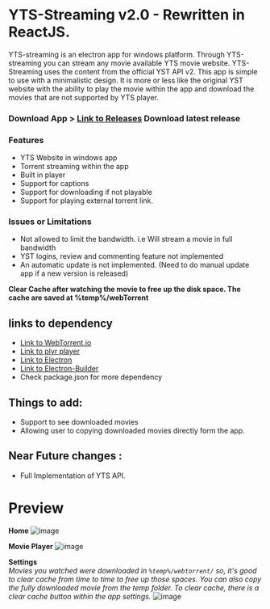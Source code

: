 # YTS-Streaming v2.0 - Rewritten in ReactJS.
 YTS-streaming is an electron app for windows platform. Through YTS-streaming you can stream any movie available YTS movie website.
 YTS-Streaming uses the content from the official YST API v2. This app is simple to use with a minimalistic design. It is more or less like the original YST website with the ability to play the movie within the app and download the movies that are not supported by YTS player.
 
 ### Download App > [Link to Releases](https://github.com/mbpn1/YTS-Streaming/releases) Download latest release
 
 ### Features
 - YTS Website in windows app
 - Torrent streaming within the app
 - Built in player
 - Support for captions
 - Support for downloading if not playable
 - Support for playing external torrent link.
 
 ### Issues or Limitations
 - Not allowed to limit the bandwidth. i.e Will stream a movie in full bandwidth
 - YST logins, review and commenting feature not implemented
 - An automatic update is not implemented. (Need to do manual update app if a new version is released)

**Clear Cache after watching the movie to free up the disk space. The cache are saved at %temp%/webTorrent**

## links to dependency
- [Link to WebTorrent.io](http://webtorrent.io)
- [Link to plyr player](https://plyr.io/)
- [Link to Electron](https://www.electronjs.org/)
- [Link to Electron-Builder](https://github.com/electron-userland/electron-builder)
- Check package.json for more dependency

## Things to add:
- Support to see downloaded movies
- Allowing user to copying downloaded movies directly form the app.

## Near Future changes : 
- Full Implementation of YTS API.

# Preview
**Home**
![image](https://user-images.githubusercontent.com/21078512/123229175-c7420200-d4f5-11eb-90da-39dd3a09bad0.png)

  
**Movie Player**
![image](https://user-images.githubusercontent.com/21078512/111864151-77e4b680-8987-11eb-9a9b-26ec228162a8.png)


**Settings**  
*Movies you watched were downloaded in `%temp%/webtorrent/` so, it's good to clear cache from time to time to free up those spaces. You can also copy the fully downloaded movie from the temp folder. To clear cache, there is a clear cache button within the app settings.*
![image](https://user-images.githubusercontent.com/21078512/123229296-dfb21c80-d4f5-11eb-9a5f-57e51465294b.png)


